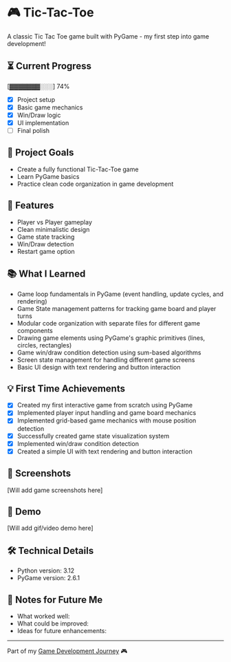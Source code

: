 # 🎮 Tic-Tac-Toe

A classic Tic Tac Toe game built with PyGame - my first step into game development!

## ⏳ Current Progress
[▓▓▓▓▓▓▓░░░] 74%

- [x] Project setup
- [x] Basic game mechanics
- [x] Win/Draw logic
- [x] UI implementation
- [ ] Final polish

## 🎯 Project Goals
- Create a fully functional Tic-Tac-Toe game
- Learn PyGame basics
- Practice clean code organization in game development

## 🚀 Features
- Player vs Player gameplay
- Clean minimalistic design
- Game state tracking
- Win/Draw detection
- Restart game option

## 📚 What I Learned
- Game loop fundamentals in PyGame (event handling, update cycles, and rendering)
- Game State management patterns for tracking game board and player turns
- Modular code organization with separate files for different game components
- Drawing game elements using PyGame's graphic primitives (lines, circles, rectangles)
- Game win/draw condition detection using sum-based algorithms
- Screen state management for handling different game screens
- Basic UI design with text rendering and button interaction

## 💡 First Time Achievements
- [x] Created my first interactive game from scratch using PyGame 
- [x] Implemented player input handling and game board mechanics
- [x] Implemented grid-based game mechanics with mouse position detection
- [x] Successfully created game state visualization system
- [x] Implemented win/draw condition detection
- [x] Created a simple UI with text rendering and button interaction

## 📸 Screenshots
[Will add game screenshots here]

## 🎥 Demo
[Will add gif/video demo here]

## 🛠️ Technical Details
- Python version: 3.12
- PyGame version: 2.6.1

## 📝 Notes for Future Me
- What worked well:
- What could be improved:
- Ideas for future enhancements:

---
Part of my [Game Development Journey](https://github.com/aysieelf/Game-Dev-Journey) 🎮
